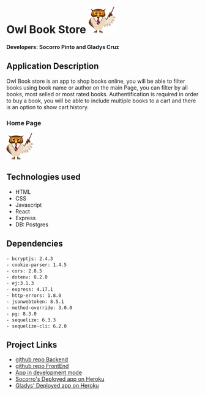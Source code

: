 # **Owl Book Store** <img src="https://github.com/SocorroPinto/book-store-frontend/blob/master/public/img/OwlBookS.png"  width="70" height="70" />

#### **Developers:** Socorro Pinto and Gladys Cruz

## Application Description

Owl Book store is an app to shop books online, you will be able to filter books using book name or author on the main Page, you can filter by all books, most selled or most rated books. Authentification is required in order to buy a book, you will be able to include multiple books to a cart and there is an option to show cart history.

### Home Page

<img src="https://github.com/SocorroPinto/book-store-frontend/blob/master/public/img/OwlBookS.png"  width="70" height="70" />

## Technologies used

- HTML
- CSS
- Javascript
- React
- Express
- DB: Postgres

## Dependencies

    - bcryptjs: 2.4.3
    - cookie-parser: 1.4.5
    - cors: 2.8.5
    - dotenv: 8.2.0
    - ej:3.1.3
    - express: 4.17.1
    - http-errors: 1.8.0
    - jsonwebtoken: 8.5.1
    - method-override: 3.0.0
    - pg: 8.3.0
    - sequelize: 6.3.3
    - sequelize-cli: 6.2.0

## Project Links

- [github repo Backend](https://github.com/SocorroPinto/book-store-backend)
- [github repo FrontEnd](https://github.com/SocorroPinto/book-store-frontend)
- [App in development mode](http://localhost:3001/)
- [Socorro's Deployed app on Heroku](https://owl-books-online.herokuapp.com/)
- [Gladys' Deployed app on Heroku](https://owlbook-store.herokuapp.com/)
